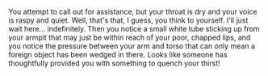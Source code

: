 You attempt to call out for assistance, but your throat is dry and your voice is 
raspy and quiet. Well, that's that, I guess, you think to yourself. I'll just wait  here... indefinitely. Then you notice a small white tube sticking up from your armpit 
that may just be within reach of your poor, chapped lips, and you notice the pressure 
between your arm and torso that can only mean a foreign object has been wedged in 
there. Looks like someone has thoughtfully provided you with something to quench your 
thirst!